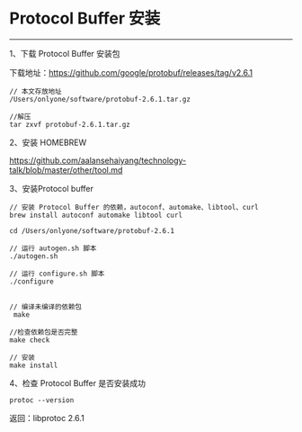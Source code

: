 # Protocol Buffer 安装
---

1、下载 Protocol Buffer 安装包

下载地址：https://github.com/google/protobuf/releases/tag/v2.6.1


```
// 本文存放地址
/Users/onlyone/software/protobuf-2.6.1.tar.gz

//解压
tar zxvf protobuf-2.6.1.tar.gz

```

2、安装 HOMEBREW

https://github.com/aalansehaiyang/technology-talk/blob/master/other/tool.md

3、安装Protocol buffer

```
// 安装 Protocol Buffer 的依赖，autoconf、automake、libtool、curl
brew install autoconf automake libtool curl

cd /Users/onlyone/software/protobuf-2.6.1

// 运行 autogen.sh 脚本
./autogen.sh

// 运行 configure.sh 脚本
./configure


// 编译未编译的依赖包
 make

//检查依赖包是否完整
make check

// 安装
make install
```

4、检查 Protocol Buffer 是否安装成功

```
protoc --version
```

返回：libprotoc 2.6.1

